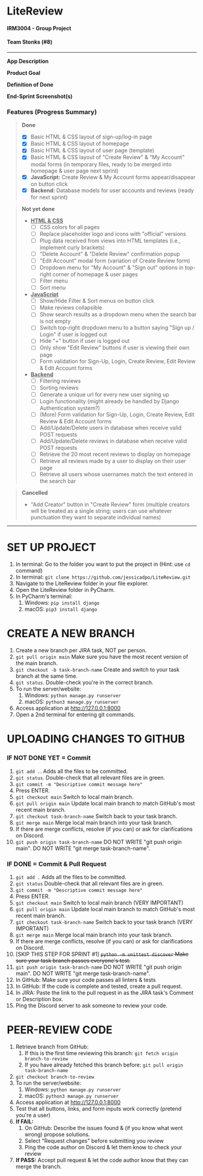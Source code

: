 # LiteReview
#### IRM3004 - Group Project
#### Team Stonks (#8)

---
**App Description**

**Product Goal**

**Definition of Done**

**End-Sprint Screenshot(s)**


### Features (Progress Summary)
> **Done**
> -[x] Basic HTML & CSS layout of sign-up/log-in page
> -[x] Basic HTML & CSS layout of homepage
> -[x] Basic HTML & CSS layout of user page (template)
> -[x] Basic HTML & CSS layout of "Create Review" & "My Account" modal forms (in temporary files, ready to be merged into homepage & user page next sprint)
> -[x] **JavaScript:** Create Review & My Account forms appear/disappear on button click
> -[x] **Backend:** Database models for user accounts and reviews (ready for next sprint)

> **Not yet done**
> - <u>**HTML & CSS**</u>
>   -[ ] CSS colors for all pages
>   -[ ] Replace placeholder logo and icons with "official" versions
>   -[ ] Plug data received from views into HTML templates (i.e., implement curly brackets)
>   -[ ] "Delete Account" & "Delete Review" confirmation popup
>   -[ ] "Edit Account" modal form (variation of Create Review form)
>   -[ ] Dropdown menu for "My Account" & "Sign out" options in top-right corner of homepage & user pages
>   -[ ] Filter menu
>   -[ ] Sort menu
> - <u>**JavaScript**</u>
>   -[ ] Show/Hide Filter & Sort menus on button click
>   -[ ] Make reviews collapsible
>   -[ ] Show search results as a dropdown menu when the search bar is not empty
>   -[ ] Switch top-right dropdown menu to a button saying "Sign up / Login" if user is logged out
>   -[ ] Hide "+" button if user is logged out
>   -[ ] Only show "Edit Review" buttons if user is viewing their own page
>   -[ ] Form validation for Sign-Up, Login, Create Review, Edit Review & Edit Account forms
> - <u>**Backend**</u>
>   -[ ] Filtering reviews
>   -[ ] Sorting reviews
>   -[ ] Generate a unique url for every new user signing up
>   -[ ] Login functionality (might already be handled by Django Authentication system?)
>   -[ ] (More) Form validation for Sign-Up, Login, Create Review, Edit Review & Edit Account forms
>   -[ ] Add/Update/Delete users in database when receive valid POST requests
>   -[ ] Add/Update/Delete reviews in database when receive valid POST requests
>   -[ ] Retrieve the 20 most recent reviews to display on homepage
>   -[ ] Retrieve all reviews made by a user to display on their user page
>   -[ ] Retrieve all users whose usernames match the text entered in the search bar

> **Cancelled**
> - "Add Creator" button in "Create Review" form (multiple creators will be treated as a single string; users can use whatever punctuation they want to separate individual names)

---
# SET UP PROJECT
1. In terminal: Go to the folder you want to put the project in (Hint: use `cd` command)
2. In terminal: `git clone https://github.com/jessicadpo/LiteReview.git`
3. Navigate to the LiteReview folder in your file explorer.
4. Open the LiteReview folder in PyCharm.
5. In PyCharm's terminal:
   1. Windows: `pip install django`
   2. macOS: `pip3 install django`

# CREATE A NEW BRANCH
1. Create a new branch per JIRA task, NOT per person.
2. `git pull origin main` Make sure you have the most recent version of the main branch.
3. `git checkout -b task-branch-name` Create and switch to your task branch at the same time.
4. `git status`. Double-check you're in the correct branch.
5. To run the server/website:
   1. Windows: `python manage.py runserver`
   2. macOS: `python3 manage.py runserver`
6. Access application at http://127.0.0.1:8000
7. Open a 2nd terminal for entering git commands.

# UPLOADING CHANGES TO GITHUB
### IF NOT DONE YET = Commit
1. `git add .`. Adds all the files to be committed.
2. `git status`. Double-check that all relevant files are in green.
3. `git commit -m "Descriptive commit message here"`
4. Press ENTER.
5. `git checkout main` Switch to local main branch.
6. `git pull origin main` Update local main branch to match GitHub's most recent main branch.
7. `git checkout task-branch-name` Switch back to your task branch.
8. `git merge main` Merge local main branch into your task branch.
9. If there are merge conflicts, resolve (if you can) or ask for clarifications on Discord.
10. `git push origin task-branch-name` DO NOT WRITE "git push origin main". DO NOT WRITE "git merge task-branch-name".

### IF DONE = Commit & Pull Request
1. `git add .` Adds all the files to be committed.
2. `git status` Double-check that all relevant files are in green.
3. `git commit -m "Descriptive commit message here"`
4. Press ENTER.
5. `git checkout main` Switch to local main branch (VERY IMPORTANT)
6. `git pull origin main` Update local main branch to match GitHub's most recent main branch.
7. `git checkout task-branch-name` Switch back to your task branch (VERY IMPORTANT)
8. `git merge main` Merge local main branch into your task branch.
9. If there are merge conflicts, resolve (if you can) or ask for clarifications on Discord.
10. [SKIP THIS STEP FOR SPRINT #1] ~~`python -m unittest discover` Make sure your task branch passes everyone's test.~~
11. `git push origin task-branch-name` DO NOT WRITE "git push origin main". DO NOT WRITE "git merge task-branch-name".
12. In GitHub: Make sure your code passes all linters & tests
13. In GitHub: If the code is complete and tested, create a pull request.
14. In JIRA: Paste the link to the pull request in as the JIRA task's Comment or Description box.
15. Ping the Discord server to ask someone to review your code.

# PEER-REVIEW CODE
1. Retrieve branch from GitHub:
   1. If this is the first time reviewing this branch: `git fetch origin branch-to-review`
   2. If you have already fetched this branch before: `git pull origin task-branch-name`
2. `git checkout branch-to-review`
3. To run the server/website:
   1. Windows: `python manage.py runserver`
   2. macOS: `python3 manage.py runserver`
4. Access application at http://127.0.0.1:8000
5. Test that all buttons, links, and form inputs work correctly (pretend you're a user)
6. **If FAIL:**
   1. On GitHub: Describe the issues found & (if you know what went wrong) propose solutions.
   2. Select "Request changes" before submitting you review
   3. Ping the code author on Discord & let them know to check your review
7. **If PASS:** Accept pull request & let the code author know that they can merge the branch.